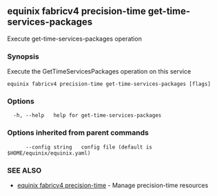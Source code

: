 ## equinix fabricv4 precision-time get-time-services-packages

Execute get-time-services-packages operation

### Synopsis

Execute the GetTimeServicesPackages operation on this service

```
equinix fabricv4 precision-time get-time-services-packages [flags]
```

### Options

```
  -h, --help   help for get-time-services-packages
```

### Options inherited from parent commands

```
      --config string   config file (default is $HOME/equinix/equinix.yaml)
```

### SEE ALSO

* [equinix fabricv4 precision-time](equinix_fabricv4_precision-time.md)	 - Manage precision-time resources

